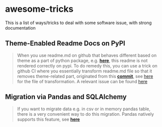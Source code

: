 # awesome-tricks
This is a list of ways/tricks to deal with some software issue, with strong documentation


## Theme-Enabled Readme Docs on PyPI
> When you use readme.md on github that behaves different based on theme as a part of python package, e.g. [**here**](https://github.com/mert-kurttutan/torchview/blob/main/README.md), this readme is not rendered correctly on pypi. To do remedy this, you can use a trick on github CI where you essentially transform readme.md file so that it removes theme-related part, originated from this [**commit**](https://github.com/charliermarsh/ruff/pull/2287), see [here](https://github.com/mert-kurttutan/torchview/blob/main/scripts/transform_readme.py) for the file of transformation. A relevant issue can be found [here](https://github.com/pypi/warehouse/issues/11251)


## Migration via Pandas and SQLAlchemy
> If you want to migrate data e.g. in csv or in memory pandas table, there is a very convenient way to do this migration. Pandas natively supports this feature, see [**here**](https://stackoverflow.com/questions/43453420/import-csv-to-database-using-sqlalchemy)
